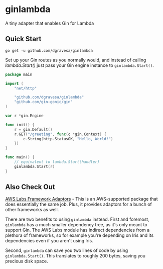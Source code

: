 # ginlambda
A tiny adapter that enables Gin for Lambda

## Quick Start

```
go get -u github.com/dgravesa/ginlambda
```

Set up your Gin routes as you normally would, and instead of calling *lambda.Start()* just pass your Gin engine instance to `ginlambda.Start()`.

```go
package main

import (
    "net/http"

    "github.com/dgravesa/ginlambda"
    "github.com/gin-gonic/gin"
)

var r *gin.Engine

func init() {
    r = gin.Default()
    r.GET("/greeting", func(c *gin.Context) {
        c.String(http.StatusOK, "Hello, World!")
    })
}

func main() {
    // equivalent to lambda.Start(handler)
    ginlambda.Start(r)
}
```

## Also Check Out

[AWS Labs Framework Adaptors](https://github.com/awslabs/aws-lambda-go-api-proxy) - This is an AWS-supported package that does essentially the same job. Plus, it provides adaptors for a bunch of other frameworks as well.

There are two benefits to using `ginlambda` instead. First and foremost, `ginlambda` has a much smaller dependency tree,
as it's only meant to support Gin. The AWS Labs module has indirect dependencies from a plethora of frameworks,
so for example you're depending on Iris and its dependencies even if you aren't using Iris.

Second, `ginlambda` can save you two lines of code by using `ginlambda.Start()`.
This translates to roughly 200 bytes, saving you precious disk space.

